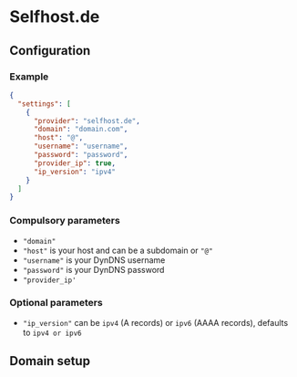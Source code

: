 # Selfhost.de

## Configuration

### Example

```json
{
  "settings": [
    {
      "provider": "selfhost.de",
      "domain": "domain.com",
      "host": "@",
      "username": "username",
      "password": "password",
      "provider_ip": true,
      "ip_version": "ipv4"
    }
  ]
}
```

### Compulsory parameters

- `"domain"`
- `"host"` is your host and can be a subdomain or `"@"`
- `"username"` is your DynDNS username
- `"password"` is your DynDNS password
- `"provider_ip'`

### Optional parameters

- `"ip_version"` can be `ipv4` (A records) or `ipv6` (AAAA records), defaults to `ipv4 or ipv6`

## Domain setup
